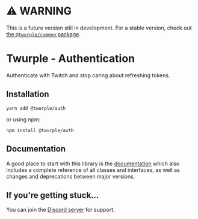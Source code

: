 # ⚠ WARNING

This is a future version still in development. For a stable version, check out [the `@twurple/common` package](https://www.npmjs.com/package/@twurple/common).

# Twurple - Authentication

Authenticate with Twitch and stop caring about refreshing tokens.

## Installation

	yarn add @twurple/auth

or using npm:

	npm install @twurple/auth

## Documentation

A good place to start with this library is the [documentation](https://twurple.github.io)
which also includes a complete reference of all classes and interfaces, as well as changes and deprecations between major versions.

## If you're getting stuck...

You can join the [Discord server](https://discord.gg/b9ZqMfz) for support.

